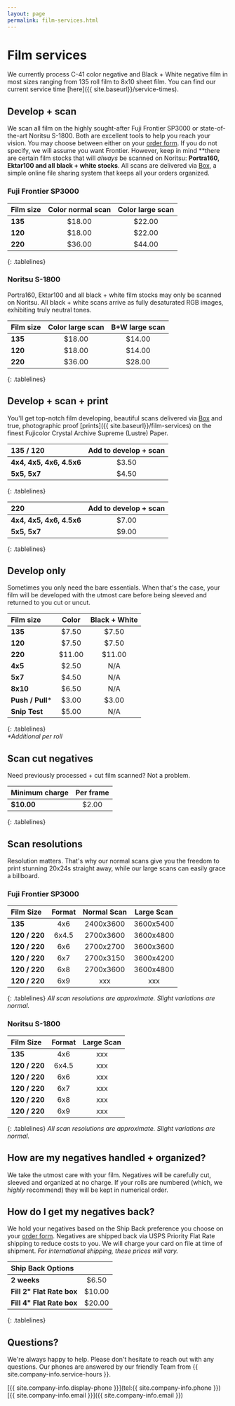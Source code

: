 ```yaml
---
layout: page
permalink: film-services.html
---
```


# Film services

We currently process C-41 color negative and Black + White negative film in most sizes ranging from 135 roll film to 8x10 sheet film. You can find our current service time [here]({{ site.baseurl}}/service-times).


## Develop + scan
We scan all film on the highly sought-after Fuji Frontier SP3000 or state-of-the-art Noritsu S-1800. Both are excellent tools to help you reach your vision. You may choose between either on your <a href="{{site.baseurl}}/images/PhotoVision-Film-Order-Form-Dec-2017.pdf" target="_blank">order form</a>. If you do not specify, we will assume you want Frontier. However, keep in mind **there are certain film stocks that will *always* be scanned on Noritsu: **Portra160, Ektar100 and all black + white stocks**. All scans are delivered via <a href="http://box.com" target="_blank">Box</a>, a simple online file sharing system that keeps all your orders organized.

### Fuji Frontier SP3000  
| **Film size** | **Color normal scan** | **Color large scan** |
| :---			| :---:					| :---:				 |
| **135**		| $18.00				| $22.00			  | 
| **120**		| $18.00				| $22.00			  | 
| **220**		| $36.00				| $44.00			  | 
{: .tablelines}

### Noritsu S-1800  
Portra160, Ektar100 and all black + white film stocks may only be scanned on Noritsu. All black + white scans arrive as fully desaturated RGB images, exhibiting truly neutral tones.

| **Film size** | **Color large scan** | **B+W large scan** |
| :---			| :---:					| :---:				  |
| **135**		| $18.00				| $14.00			  |
| **120**		| $18.00				| $14.00			  |
| **220**		| $36.00				| $28.00			  |
{: .tablelines}

## Develop + scan + print
You'll get top-notch film developing, beautiful scans delivered via <a href="http://box.com" target="_blank">Box</a> and true, photographic proof [prints]({{ site.baseurl}}/film-services) on the finest Fujicolor Crystal Archive Supreme (Lustre) Paper.

| **135 / 120** | **Add to develop + scan** |
| :---			| :---:	|
| **4x4, 4x5, 4x6, 4.5x6**		| $3.50	| 
| **5x5, 5x7**		| $4.50	|
{: .tablelines}

| **220** | **Add to develop + scan** |
| :---			| :---:	|
| **4x4, 4x5, 4x6, 4.5x6**		| $7.00 |
| **5x5, 5x7**		| $9.00 |
{: .tablelines}

## Develop only
Sometimes you only need the bare essentials. When that's the case, your film will be developed with the utmost care before being sleeved and returned to you cut or uncut.

| **Film size** | **Color** | **Black + White** |
| :--- | :---: | :---: |
| **135** | $7.50 | $7.50 |
| **120** | $7.50 | $7.50 |
| **220** | $11.00 | $11.00 |
| **4x5** | $2.50 | N/A |
| **5x7** | $4.50 | N/A |
| **8x10** | $6.50 | N/A |
| **Push / Pull*** | $3.00 | $3.00 |
| **Snip Test** | $5.00 | N/A |
{: .tablelines}  
_*Additional per roll_  

## Scan cut negatives
Need previously processed + cut film scanned? Not a problem.

| **Minimum charge** | **Per frame** |
| :--- | :---: |
| **$10.00** | $2.00 |
{: .tablelines}

## Scan resolutions
Resolution matters. That's why our normal scans give you the freedom to print stunning 20x24s straight away, while our large scans can easily grace a billboard.

### Fuji Frontier SP3000
| **Film Size** | **Format** | **Normal Scan** | **Large Scan** |
| :--- | :---: | :---: | :---: |
| **135** | 4x6 | 2400x3600 | 3600x5400 |
| **120 / 220** | 6x4.5 | 2700x3600 | 3600x4800 |
| **120 / 220** | 6x6 | 2700x2700 | 3600x3600 |
| **120 / 220** | 6x7 | 2700x3150 | 3600x4200 |
| **120 / 220** | 6x8 | 2700x3600 | 3600x4800 |
| **120 / 220** | 6x9 | xxx | xxx |
{: .tablelines}
*All scan resolutions are approximate. Slight variations are normal.*

### Noritsu S-1800
| **Film Size** | **Format** | **Large Scan** |
| :--- | :---: | :---: |
| **135** | 4x6 | xxx |
| **120 / 220** | 6x4.5 | xxx |
| **120 / 220** | 6x6 | xxx |
| **120 / 220** | 6x7 | xxx |
| **120 / 220** | 6x8 | xxx |
| **120 / 220** | 6x9 | xxx |
{: .tablelines}
*All scan resolutions are approximate. Slight variations are normal.*

## How are my negatives handled + organized?
We take the utmost care with your film. Negatives will be carefully cut, sleeved and organized at no charge. If your rolls are numbered (which, we *highly* recommend) they will be kept in numerical order.

## How do I get my negatives back?
We hold your negatives based on the Ship Back preference you choose on your <a href="{{site.baseurl}}/images/PhotoVision-Film-Order-Form-Dec-2017.pdf" target="_blank">order form</a>. Negatives are shipped back via USPS Priority Flat Rate shipping to reduce costs to you. We will charge your card on file at time of shipment. *For international shipping, these prices will vary.*

| **Ship Back Options** |   |
| :--- | :---: |
| **2 weeks** | $6.50 |
| **Fill 2" Flat Rate box** | $10.00 |
| **Fill 4" Flat Rate box** | $20.00 |
{: .tablelines}

## Questions?
We're always happy to help. Please don't hesitate to reach out with any questions. Our phones are answered by our friendly Team from {{ site.company-info.service-hours }}.

[{{ site.company-info.display-phone }}](tel:{{ site.company-info.phone }})  
[{{ site.company-info.email }}]({{ site.company-info.email }})
